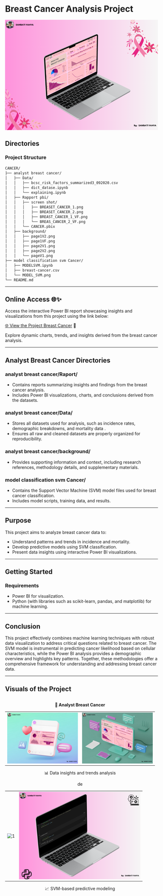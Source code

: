 # Breast Cancer Analysis Project 

![Breast Cancer](s3.png)

## Directories

### Project Structure
```
CANCER/
├── analyst breast cancer/
│   ├── Data/
│   │   ├── bcsc_risk_factors_summarized3_092020.csv
│   │   ├── dict_datase.ipynb
│   │   └── explaining.ipynb
│   ├── Rapport pbi/
│   │   ├── screen shot/
│   │   │   ├── BREASET_CANCER_1.png
│   │   │   ├── BREASET_CANCER_2.png
│   │   │   ├── BREAST_CANCER_1_VF.png
│   │   │   └── BREAS_CANCER_2_VF.png
│   │   └── CANCER.pbix
│   ├── background/
│   │   ├── page1V2.png
│   │   ├── page1VF.png
│   │   ├── page2V1.png
│   │   ├── page2V2.png
│   │   └── pageV1.png
├── model classification svm Cancer/
│   ├── MODELSVM.ipynb
│   ├── breast-cancer.csv
│   └── MODEL_SVM.png
└── README.md
```

---

## Online Access 🌐✨

Access the interactive Power BI report showcasing insights and visualizations from this project using the link below:

[🌐 View the Project Breast Cancer](https://app.powerbi.com/view?r=eyJrIjoiOGJmMTU5YjktNDM2OC00OGQyLWE3M2QtZWFkYTJmZDc1YTkxIiwidCI6IjFjOTU3MTRkLTczMWEtNDVmZS04YjY2LWMwNTI2MmY4OGZjZSJ9&pageName=00ee168f23893fd11308) 🌟

Explore dynamic charts, trends, and insights derived from the breast cancer analysis.

---

## Analyst Breast Cancer Directories

### **analyst breast cancer/Raport/**
- Contains reports summarizing insights and findings from the breast cancer analysis.
- Includes Power BI visualizations, charts, and conclusions derived from the datasets.

### **analyst breast cancer/Data/**
- Stores all datasets used for analysis, such as incidence rates, demographic breakdowns, and mortality data .
- Ensures all raw and cleaned datasets are properly organized for reproducibility.

### **analyst breast cancer/background/**
- Provides supporting information and context, including research references, methodology details, and supplementary materials.

### **model classification svm Cancer/**
- Contains the Support Vector Machine (SVM) model files used for breast cancer classification.
- Includes model scripts, training data, and results.

---

## Purpose

This project aims to analyze breast cancer data to:

- Understand patterns and trends in incidence and mortality.
- Develop predictive models using SVM classification.
- Present data insights using interactive Power BI visualizations.

----

## Getting Started

### Requirements

- Power BI for visualization.
- Python (with libraries such as scikit-learn, pandas, and matplotlib) for machine learning.

---

## Conclusion

This project effectively combines machine learning techniques with robust data visualization to address critical questions related to breast cancer. The SVM model is instrumental in predicting cancer likelihood based on cellular characteristics, while the Power BI analysis provides a demographic overview and highlights key patterns. Together, these methodologies offer a comprehensive framework for understanding and addressing breast cancer data.



---

## Visuals of the Project
<div style="display: flex; justify-content: center; align-items: center; gap: 0px;">

  <div style="text-align: center; margin-right: 10px;">
    <p><strong>🔬 Analyst Breast Cancer</strong></p>

  <div align="center">
  <table>
    <tr>
      <td><img src="s1.png" alt=" 1" width="400"></td>
      <td><img src="s4.png" alt=" 2" width="400"></td>
    </tr>
  </table>

  <p>📊 Data insights and trends analysis</p>
  </div>

  <div align="center">
  <table>
    <tr>de 
      <td><img src="MODEL_SVM.png" alt=" 1" width="400"></td>
      <td><img src="s2.png" alt=" 2" width="400"></td>
    </tr>
  </table>
    <p>📈 SVM-based predictive modeling</p>
  </div>



